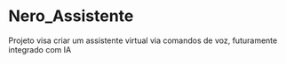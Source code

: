 # Nero_Assistente

Projeto visa criar um assistente virtual via comandos de voz, futuramente integrado com IA
 
